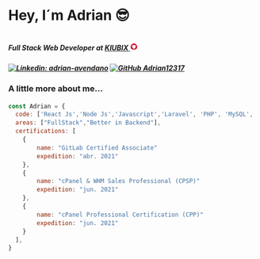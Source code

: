 <h1> Hey, I´m Adrian 😎<h1>

<h5> Full Stack Web Developer at <a href="https://international.kiubix.com/"> KIUBIX <img width="15" src="./assets/KIUBIX.png"/> </a> <h5>
  
[![Linkedin: adrian-avendano](https://img.shields.io/badge/adrian-avendano-blue?style=flat-square&logo=Linkedin&logoColor=white&link=https://www.linkedin.com/in/fernandaochoa8/)](https://www.linkedin.com/in/adrian-avendano/)
[![GitHub Adrian12317](https://img.shields.io/github/followers/Adrian12317?label=follow&style=social)](https://github.com/Adrian12317)

### A little more about me... 
```javascript
const Adrian = {
  code: ['React Js','Node Js','Javascript','Laravel', 'PHP', 'MySQL', 'GraphQL','Strapi','GitHub', 'GitLab'], 
  areas: ["FullStack","Better in Backend"],
  certifications: [
    {
        name: "GitLab Certified Associate"
        expedition: "abr. 2021"
    },     
    {
        name: "cPanel & WHM Sales Professional (CPSP)"
        expedition: "jun. 2021"
    },     
    {
        name: "cPanel Professional Certification (CPP)"
        expedition: "jun. 2021"
    }     
  ],
}
```
